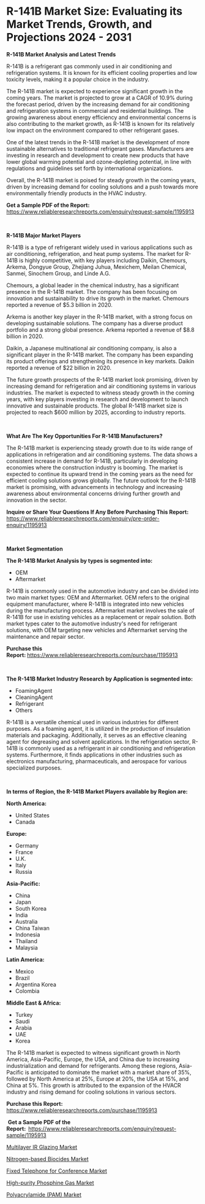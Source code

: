 <p><h1>R-141B Market Size: Evaluating its Market Trends, Growth, and Projections 2024 - 2031</h1></p><p><strong>R-141B Market Analysis and Latest Trends</strong></p>
<p><p>R-141B is a refrigerant gas commonly used in air conditioning and refrigeration systems. It is known for its efficient cooling properties and low toxicity levels, making it a popular choice in the industry.</p><p>The R-141B market is expected to experience significant growth in the coming years. The market is projected to grow at a CAGR of 10.9% during the forecast period, driven by the increasing demand for air conditioning and refrigeration systems in commercial and residential buildings. The growing awareness about energy efficiency and environmental concerns is also contributing to the market growth, as R-141B is known for its relatively low impact on the environment compared to other refrigerant gases.</p><p>One of the latest trends in the R-141B market is the development of more sustainable alternatives to traditional refrigerant gases. Manufacturers are investing in research and development to create new products that have lower global warming potential and ozone-depleting potential, in line with regulations and guidelines set forth by international organizations.</p><p>Overall, the R-141B market is poised for steady growth in the coming years, driven by increasing demand for cooling solutions and a push towards more environmentally friendly products in the HVAC industry.</p></p>
<p><strong>Get a Sample PDF of the Report:&nbsp;</strong> <a href="https://www.reliableresearchreports.com/enquiry/request-sample/1195913">https://www.reliableresearchreports.com/enquiry/request-sample/1195913</a></p>
<p>&nbsp;</p>
<p><strong>R-141B Major Market Players</strong></p>
<p><p>R-141B is a type of refrigerant widely used in various applications such as air conditioning, refrigeration, and heat pump systems. The market for R-141B is highly competitive, with key players including Daikin, Chemours, Arkema, Dongyue Group, Zhejiang Juhua, Mexichem, Meilan Chemical, Sanmei, Sinochem Group, and Linde A.G.</p><p>Chemours, a global leader in the chemical industry, has a significant presence in the R-141B market. The company has been focusing on innovation and sustainability to drive its growth in the market. Chemours reported a revenue of $5.3 billion in 2020.</p><p>Arkema is another key player in the R-141B market, with a strong focus on developing sustainable solutions. The company has a diverse product portfolio and a strong global presence. Arkema reported a revenue of $8.8 billion in 2020.</p><p>Daikin, a Japanese multinational air conditioning company, is also a significant player in the R-141B market. The company has been expanding its product offerings and strengthening its presence in key markets. Daikin reported a revenue of $22 billion in 2020.</p><p>The future growth prospects of the R-141B market look promising, driven by increasing demand for refrigeration and air conditioning systems in various industries. The market is expected to witness steady growth in the coming years, with key players investing in research and development to launch innovative and sustainable products. The global R-141B market size is projected to reach $600 million by 2025, according to industry reports.</p></p>
<p>&nbsp;</p>
<p><strong>What Are The Key Opportunities For R-141B Manufacturers?</strong></p>
<p><p>The R-141B market is experiencing steady growth due to its wide range of applications in refrigeration and air conditioning systems. The data shows a consistent increase in demand for R-141B, particularly in developing economies where the construction industry is booming. The market is expected to continue its upward trend in the coming years as the need for efficient cooling solutions grows globally. The future outlook for the R-141B market is promising, with advancements in technology and increasing awareness about environmental concerns driving further growth and innovation in the sector.</p></p>
<p><strong>Inquire or Share Your Questions If Any Before Purchasing This Report:</strong> <a href="https://www.reliableresearchreports.com/enquiry/pre-order-enquiry/1195913">https://www.reliableresearchreports.com/enquiry/pre-order-enquiry/1195913</a></p>
<p>&nbsp;</p>
<p><strong>Market Segmentation</strong></p>
<p><strong>The R-141B Market Analysis by types is segmented into:</strong></p>
<p><ul><li>OEM</li><li>Aftermarket</li></ul></p>
<p><p>R-141B is commonly used in the automotive industry and can be divided into two main market types: OEM and Aftermarket. OEM refers to the original equipment manufacturer, where R-141B is integrated into new vehicles during the manufacturing process. Aftermarket market involves the sale of R-141B for use in existing vehicles as a replacement or repair solution. Both market types cater to the automotive industry's need for refrigerant solutions, with OEM targeting new vehicles and Aftermarket serving the maintenance and repair sector.</p></p>
<p><strong>Purchase this Report:&nbsp;</strong><a href="https://www.reliableresearchreports.com/purchase/1195913">https://www.reliableresearchreports.com/purchase/1195913</a></p>
<p>&nbsp;</p>
<p><strong>The R-141B Market Industry Research by Application is segmented into:</strong></p>
<p><ul><li>FoamingAgent</li><li>CleaningAgent</li><li>Refrigerant</li><li>Others</li></ul></p>
<p><p>R-141B is a versatile chemical used in various industries for different purposes. As a foaming agent, it is utilized in the production of insulation materials and packaging. Additionally, it serves as an effective cleaning agent for degreasing and solvent applications. In the refrigeration sector, R-141B is commonly used as a refrigerant in air conditioning and refrigeration systems. Furthermore, it finds applications in other industries such as electronics manufacturing, pharmaceuticals, and aerospace for various specialized purposes.</p></p>
<p>&nbsp;</p>
<p><strong>In terms of Region, the R-141B Market Players available by Region are:</strong></p>
<p>
    <p> <strong> North America: </strong>
        <ul>
            <li>United States</li>
            <li>Canada</li>
        </ul>
        </p> 
    <p> <strong> Europe: </strong>
        <ul>
            <li>Germany</li>
            <li>France</li>
            <li>U.K.</li>
            <li>Italy</li>
            <li>Russia</li>
        </ul>
        </p> 
    <p> <strong> Asia-Pacific: </strong>
        <ul>
            <li>China</li>
            <li>Japan</li>
            <li>South Korea</li>
            <li>India</li>
            <li>Australia</li>
            <li>China Taiwan</li>
            <li>Indonesia</li>
            <li>Thailand</li>
            <li>Malaysia</li>
        </ul>
        </p> 
    <p> <strong> Latin America: </strong>
        <ul>
            <li>Mexico</li>
            <li>Brazil</li>
            <li>Argentina Korea</li>
            <li>Colombia</li>
        </ul>
        </p> 
    <p> <strong> Middle East & Africa: </strong>
        <ul>
            <li>Turkey</li>
            <li>Saudi</li>
            <li>Arabia</li>
            <li>UAE</li>
            <li>Korea</li>
        </ul>
    </p>
    </p>
<p><p>The R-141B market is expected to witness significant growth in North America, Asia-Pacific, Europe, the USA, and China due to increasing industrialization and demand for refrigerants. Among these regions, Asia-Pacific is anticipated to dominate the market with a market share of 35%, followed by North America at 25%, Europe at 20%, the USA at 15%, and China at 5%. This growth is attributed to the expansion of the HVACR industry and rising demand for cooling solutions in various sectors.</p></p>
<p><strong>Purchase this Report: </strong><a href="https://www.reliableresearchreports.com/purchase/1195913">https://www.reliableresearchreports.com/purchase/1195913</a></p>
<p>&nbsp;<strong>Get a Sample PDF of the Report:&nbsp;&nbsp;</strong><a href="https://www.reliableresearchreports.com/enquiry/request-sample/1195913">https://www.reliableresearchreports.com/enquiry/request-sample/1195913</a></p>
<p><strong></strong></p>
<p><p><a href="https://github.com/irfadac/Market-Research-Report-List-1/blob/main/multilayer-ir-glazing-market.md">Multilayer IR Glazing Market</a></p><p><a href="https://github.com/ashepherd82/Market-Research-Report-List-3/blob/main/nitrogen-based-biocides-market.md">Nitrogen-based Biocides Market</a></p><p><a href="https://medium.com/@bobbyreynolds76g/fixed-telephone-for-conference-market-size-market-outlook-and-market-forecast-2024-to-2031-96f027e9efc0">Fixed Telephone for Conference Market</a></p><p><a href="https://issuu.com/reportprime-2/docs/high-purity-phosphine-gas-market-size-2030.pptx">High-purity Phosphine Gas Market</a></p><p><a href="https://issuu.com/reportprime-2/docs/polyacrylamide-pam-market-size-2030.pptx">Polyacrylamide (PAM) Market</a></p></p>